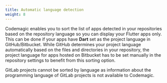 ```yaml
---
title: Automatic language detection
weight: 8
---
```


Codemagic enables you to sort the list of apps detected in your repositories based on the repository language so you can display your Flutter apps only. This can be done if your apps have **Dart** set as the project language in GitHub/Bitbucket. While GitHub determines your project language automatically based on the files and directories in your repository, the project language for apps hosted on Bitbucket has to be set manually in the repository settings to benefit from this sorting option.

GitLab projects cannot be sorted by language as information about the programming language of GitLab projects is not available to Codemagic.
